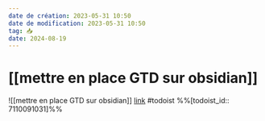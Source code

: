 ```yaml
---
date de création: 2023-05-31 10:50
date de modification: 2023-05-31 10:50
tag: 📥
date: 2024-08-19
---
```

# [[mettre en place GTD sur obsidian]]
![[mettre en place GTD sur obsidian]] [link](https://todoist.com/showTask?id=7110091031) #todoist %%[todoist_id:: 7110091031]%%